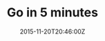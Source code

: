 ---
date: 2015-11-20T20:46:00Z
description: "Code for Go in 5 Minutes Screencasts"
license: "Apache License 2.0"
licenseLink: "https://github.com/arschles/go-in-5-minutes/blob/master/LICENSE"
sitelink: http://www.goin5minutes.com/
sourceLink: https://github.com/arschles/go-in-5-minutes/tree/master/www
tags:
- screencasts
thumbnail: /img/goin5minutes-tn.png
title: Go in 5 minutes
---